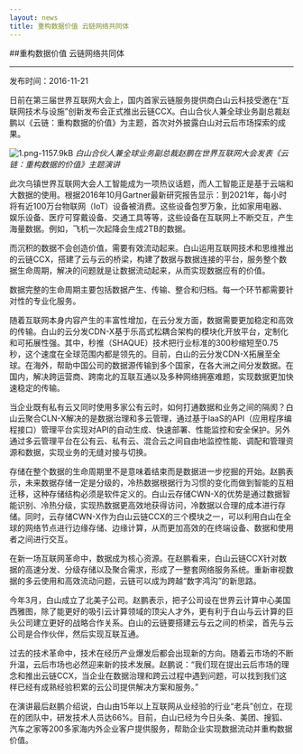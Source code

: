 ```yaml
---
layout: news
title: 重构数据价值 云链网络共同体
---
```


##重构数据价值 云链网络共同体

---

发布时间：2016-11-21

日前在第三届世界互联网大会上，国内首家云链服务提供商白山云科技受邀在“互联网技术与设施”创新发布会正式推出云链CCX。白山合伙人兼全球业务副总裁赵鹏以《云链：重构数据的价值》为主题，首次对外披露白山对云后市场探索的成果。 

 
![1.png-1157.9kB][1]
*白山合伙人兼全球业务副总裁赵鹏在世界互联网大会发表《云链：重构数据的价值》主题演讲*

此次乌镇世界互联网大会人工智能成为一项热议话题，而人工智能正是基于云端和大数据的使用。根据2016年10月Gartner最新研究报告显示：到2021年，每小时将有近100万台物联网（IoT）设备被消费。这些设备包罗万象，比如家用电器、娱乐设备、医疗可穿戴设备、交通工具等等，这些设备在互联网上不断交互，产生海量数据。例如，飞机一次起降会生成2TB的数据。

而沉积的数据不会创造价值，需要有效流动起来。白山运用互联网技术和思维推出的云链CCX，搭建了云与云的桥梁，构建了数据与数据连接的平台，服务整个数据生命周期，解决的问题就是让数据流动起来，从而实现数据应有的价值。

数据完整的生命周期主要包括数据产生、传输、整合和归档。每一个环节都需要针对性的专业化服务。

随着互联网本身内容产生的丰富性增加，在云分发方面，数据需要更加稳定和高效的传输。白山的云分发CDN-X基于乐高式松耦合架构的模块化开放平台，定制化和可拓展性强。其中，秒推（SHAQUE）技术把行业标准的300秒缩短至0.75秒，这个速度在全球范围内都是领先的。目前，白山的云分发CDN-X拓展至全球。在海外，帮助中国公司的数据源传输到多个国家，在各大洲之间分发数据。在国内，解决跨运营商、跨南北的互联互通以及多种网络拥塞难题，实现数据更加快速稳定的传输。

当企业既有私有云又同时使用多家公有云时，如何打通数据和业务之间的隔阂？白山云聚合CLN-X解决的是数据治理和多云管理，通过基于IaaS的API（应用程序编程接口）管理平台实现对API的自动生成、快速部署、性能监控和安全保护。另外通过多云管理平台在公有云、私有云、混合云之间自由地监控性能、调配和管理资源和数据，实现业务的无缝对接与切换。

存储在整个数据的生命周期里不是意味着结束而是数据进一步挖掘的开始。赵鹏表示，未来数据存储一定是分级的，冷热数据根据行为习惯的变化而做到智能的互相迁移，这种存储结构必须是软件定义的。白山云存储CWN-X的优势是通过数据智能识别、冷热分级，实现热数据更高效地获得访问，冷数据以合理的成本进行存储。同时，云存储CWN-X作为白山云链CCX的三个模块之一，可以利用白山在全球的网络节点进行边缘存储、边缘计算，从而更加高效的在终端设备、数据和使用者之间进行交互。

在新一场互联网革命中，数据成为核心资源。在赵鹏看来，白山云链CCX针对数据的高速分发、分级存储以及聚合需求，形成了一整套网络服务系统。重新审视数据的多云使用和高效流动问题，云链可以成为跨越“数字鸿沟”的新思路。

今年3月，白山成立了北美子公司。赵鹏表示，把子公司设在世界云计算中心美国西雅图，除了能更好的吸引云计算领域的顶尖人才外，更有利于白山与云计算的巨头公司建立更好的战略合作关系。白山的云链要搭建云与云之间的桥梁，首先与云公司是合作伙伴，然后实现互联互通。

过去的技术革命中，技术在经历产业爆发后都会出现新的方向。随着云市场的不断升温，云后市场也必然迎来新的技术发展。赵鹏说：“我们现在提出云后市场的理念和推出云链CCX，当企业在数据治理和跨云过程中遇到问题，可以找到我们这样已经有成熟经验积累的云公司提供解决方案和服务。”

 


在演讲最后赵鹏介绍说，白山由15年以上互联网从业经验的行业“老兵”创立，在现在的团队中，研发技术人员达66%。目前，白山已经为今日头条、美团、搜狐、汽车之家等200多家海内外企业客户提供服务，帮助企业实现数据流动并重构数据价值。


  [1]: http://static.zybuluo.com/bsc-jane/nh7m8h4hj9dec7qa687y0hty/1.png